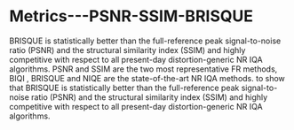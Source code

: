# Metrics---PSNR-SSIM-BRISQUE
BRISQUE is statistically better than the full-reference peak signal-to-noise ratio (PSNR) and the structural similarity index (SSIM) and highly competitive with respect to all present-day distortion-generic NR IQA algorithms. PSNR and SSIM are the two most representative FR methods, BIQI , BRISQUE and NIQE are the state-of-the-art NR IQA methods. to show that BRISQUE is statistically better than the full-reference peak signal-to-noise ratio (PSNR) and the structural similarity index (SSIM) and highly competitive with respect to all present-day distortion-generic NR IQA algorithms.

